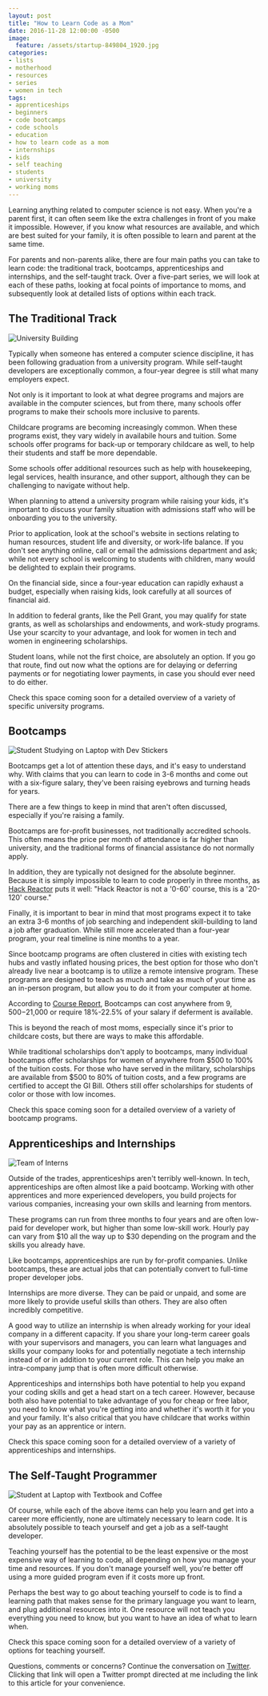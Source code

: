 ```yaml
---
layout: post
title: "How to Learn Code as a Mom"
date: 2016-11-28 12:00:00 -0500
image:
  feature: /assets/startup-849804_1920.jpg
categories:
- lists
- motherhood
- resources
- series
- women in tech
tags:
- apprenticeships
- beginners
- code bootcamps
- code schools
- education
- how to learn code as a mom
- internships
- kids
- self teaching
- students
- university
- working moms
---
```

Learning anything related to computer science is not easy. When you're a parent first, it can often seem like the extra challenges in front of you make it impossible. However, if you know what resources are available, and which are best suited for your family, it is often possible to learn and parent at the same time.

<!--more-->

For parents and non-parents alike, there are four main paths you can take to learn code: the traditional track, bootcamps, apprenticeships and internships, and the self-taught track. Over a five-part series, we will look at each of these paths, looking at focal points of importance to moms, and subsequently look at detailed lists of options within each track.

## The Traditional Track ##

![University Building](https://raw.githubusercontent.com/chznbaum/mernmom/master/assets/architecture-1122359_1920.jpg)

Typically when someone has entered a computer science discipline, it has been following graduation from a university program. While self-taught developers are exceptionally common, a four-year degree is still what many employers expect.

Not only is it important to look at what degree programs and majors are available in the computer sciences, but from there, many schools offer programs to make their schools more inclusive to parents.

Childcare programs are becoming increasingly common. When these programs exist, they vary widely in availabile hours and tuition. Some schools offer programs for back-up or temporary childcare as well, to help their students and staff be more dependable.

Some schools offer additional resources such as help with housekeeping, legal services, health insurance, and other support, although they can be challenging to navigate without help.

When planning to attend a university program while raising your kids, it's important to discuss your family situation with admissions staff who will be onboarding you to the university.

Prior to application, look at the school's website in sections relating to human resources, student life and diversity, or work-life balance. If you don't see anything online, call or email the admissions department and ask; while not every school is welcoming to students with children, many would be delighted to explain their programs.

On the financial side, since a four-year education can rapidly exhaust a budget, especially when raising kids, look carefully at all sources of financial aid.

In addition to federal grants, like the Pell Grant, you may qualify for state grants, as well as scholarships and endowments, and work-study programs. Use your scarcity to your advantage, and look for women in tech and women in engineering scholarships.

Student loans, while not the first choice, are absolutely an option. If you go that route, find out now what the options are for delaying or deferring payments or for negotiating lower payments, in case you should ever need to do either.

Check this space coming soon for a detailed overview of a variety of specific university programs.

## Bootcamps ##

![Student Studying on Laptop with Dev Stickers](https://raw.githubusercontent.com/chznbaum/mernmom/master/assets/photo-1456406644174-8ddd4cd52a06.jpg)

Bootcamps get a lot of attention these days, and it's easy to understand why. With claims that you can learn to code in 3-6 months and come out with a six-figure salary, they've been raising eyebrows and turning heads for years.

There are a few things to keep in mind that aren't often discussed, especially if you're raising a family.

Bootcamps are for-profit businesses, not traditionally accredited schools. This often means the price per month of attendance is far higher than university, and the traditional forms of financial assistance do not normally apply.

In addition, they are typically not designed for the absolute beginner. Because it is simply impossible to learn to code properly in three months, as [Hack Reactor](http://www.hackreactor.com/remote-immersive) puts it well: "Hack Reactor is not a '0-60' course, this is a '20-120' course."

Finally, it is important to bear in mind that most programs expect it to take an extra 3-6 months of job searching and independent skill-building to land a job after graduation. While still more accelerated than a four-year program, your real timeline is nine months to a year.

Since bootcamp programs are often clustered in cities with existing tech hubs and vastly inflated housing prices, the best option for those who don't already live near a bootcamp is to utilize a remote intensive program. These programs are designed to teach as much and take as much of your time as an in-person program, but allow you to do it from your computer at home.

According to [Course Report](https://www.coursereport.com/blog/coding-bootcamp-cost-comparison-full-stack-immersives), Bootcamps can cost anywhere from $9,500-$21,000 or require 18%-22.5% of your salary if deferment is available.

This is beyond the reach of most moms, especially since it's prior to childcare costs, but there are ways to make this affordable.

While traditional scholarships don't apply to bootcamps, many individual bootcamps offer scholarships for women of anywhere from $500 to 100% of the tuition costs. For those who have served in the military, scholarships are available from $500 to 80% of tuition costs, and a few programs are certified to accept the GI Bill. Others still offer scholarships for students of color or those with low incomes.

Check this space coming soon for a detailed overview of a variety of bootcamp programs.

## Apprenticeships and Internships ##

![Team of Interns](https://raw.githubusercontent.com/chznbaum/mernmom/master/assets/language-school-834138_1920.jpg)

Outside of the trades, apprenticeships aren't terribly well-known. In tech, apprenticeships are often almost like a paid bootcamp. Working with other apprentices and more experienced developers, you build projects for various companies, increasing your own skills and learning from mentors.

These programs can run from three months to four years and are often low-paid for developer work, but higher than some low-skill work. Hourly pay can vary from $10 all the way up to $30 depending on the program and the skills you already have.

Like bootcamps, apprenticeships are run by for-profit companies. Unlike bootcamps, these are actual jobs that can potentially convert to full-time proper developer jobs.

Internships are more diverse. They can be paid or unpaid, and some are more likely to provide useful skills than others. They are also often incredibly competitive.

A good way to utilize an internship is when already working for your ideal company in a different capacity. If you share your long-term career goals with your supervisors and managers, you can learn what languages and skills your company looks for and potentially negotiate a tech internship instead of or in addition to your current role. This can help you make an intra-company jump that is often more difficult otherwise.

Apprenticeships and internships both have potential to help you expand your coding skills and get a head start on a tech career. However, because both also have potential to take advantage of you for cheap or free labor, you need to know what you're getting into and whether it's worth it for you and your family. It's also critical that you have childcare that works within your pay as an apprentice or intern.

Check this space coming soon for a detailed overview of a variety of apprenticeships and internships.

## The Self-Taught Programmer ##

![Student at Laptop with Textbook and Coffee](https://raw.githubusercontent.com/chznbaum/mernmom/master/assets/student-849825_1920.jpg)

Of course, while each of the above items can help you learn and get into a career more efficiently, none are ultimately necessary to learn code. It is absolutely possible to teach yourself and get a job as a self-taught developer.

Teaching yourself has the potential to be the least expensive or the most expensive way of learning to code, all depending on how you manage your time and resources. If you don't manage yourself well, you're better off using a more guided program even if it costs more up front.

Perhaps the best way to go about teaching yourself to code is to find a learning path that makes sense for the primary language you want to learn, and plug additional resources into it. One resource will not teach you everything you need to know, but you want to have an idea of what to learn when.

Check this space coming soon for a detailed overview of a variety of options for teaching yourself.

Questions, comments or concerns? Continue the conversation on [Twitter](https://twitter.com/intent/tweet?text=%40chznbaum&url=http%3A%2F%2Fmernmom.com%2F2016%2F11%2F28%2Fhow-to-learn-code-as-a-mom.html). Clicking that link will open a Twitter prompt directed at me including the link to this article for your convenience.